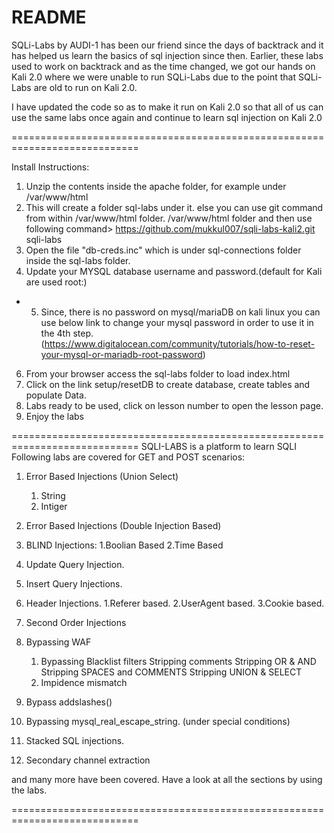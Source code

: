 README
================
SQLi-Labs by AUDI-1 has been our friend since the days of backtrack and it has helped us learn the basics of sql injection since then. Earlier, these labs used to work on backtrack and as the time changed, we got our hands on Kali 2.0 where we were unable to run SQLi-Labs due to the point that SQLi-Labs are old to run on Kali 2.0.

I have updated the code so as to make it run on Kali 2.0 so that all of us can use the same labs once again and continue to learn sql injection on Kali 2.0

============================================================================


Install Instructions:

1. Unzip the contents inside the apache folder, for example under /var/www/html
2. This will create a folder sql-labs under it. else you can use git command from within /var/www/html folder.
/var/www/html folder and then use following command> https://github.com/mukkul007/sqli-labs-kali2.git sqli-labs
3. Open the file "db-creds.inc" which is under sql-connections folder inside the sql-labs folder.
4. Update your MYSQL database username and password.(default for Kali are used root:<no password>)
* 5. Since, there is no password on mysql/mariaDB on kali linux you can use below link to change your mysql password in order to use it in the 4th step. (https://www.digitalocean.com/community/tutorials/how-to-reset-your-mysql-or-mariadb-root-password)
6. From your browser access the sql-labs folder to load index.html
7. Click on the link setup/resetDB to create database, create tables and populate Data.
8. Labs ready to be used, click on lesson number to open the lesson page.
9. Enjoy the labs

============================================================================
SQLI-LABS is a platform to learn SQLI 
Following labs are covered for GET and POST scenarios:

1. Error Based Injections (Union Select)
	1. String
	2. Intiger
2. Error Based Injections (Double Injection Based)

3. BLIND Injections:
	1.Boolian Based
	2.Time Based
4. Update Query Injection.
5. Insert Query Injections.
6. Header Injections.
	1.Referer based.
	2.UserAgent based.
	3.Cookie based.
7. Second Order Injections
8. Bypassing WAF
	1. Bypassing Blacklist filters
		Stripping comments
		Stripping OR & AND
		Stripping SPACES and COMMENTS
		Stripping UNION & SELECT
	2. Impidence mismatch
9. Bypass addslashes()
10. Bypassing mysql_real_escape_string. (under special conditions)
11. Stacked SQL injections.
12. Secondary channel extraction

and many more have been covered. Have a look at all the sections by using the labs.


============================================================================
